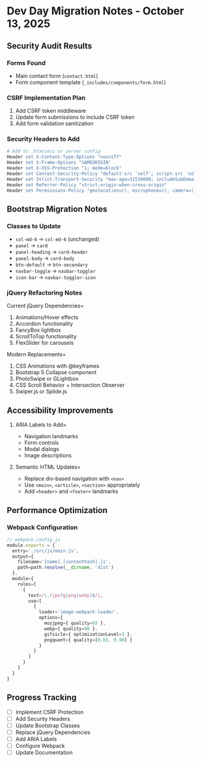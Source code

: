# Dev Day Migration Notes - October 13, 2025

## Security Audit Results

### Forms Found
- Main contact form (`contact.html`)
- Form component template (`_includes/components/form.html`)

### CSRF Implementation Plan
1. Add CSRF token middleware
2. Update form submissions to include CSRF token
3. Add form validation sanitization

### Security Headers to Add
```apache
# Add to .htaccess or server config
Header set X-Content-Type-Options "nosniff"
Header set X-Frame-Options "SAMEORIGIN"
Header set X-XSS-Protection "1; mode=block"
Header set Content-Security-Policy "default-src 'self'; script-src 'self' 'unsafe-inline' 'unsafe-eval' https=//www.google-analytics.com; style-src 'self' 'unsafe-inline'; img-src 'self' data=https=; font-src 'self' data=;"
Header set Strict-Transport-Security "max-age=31536000; includeSubDomains"
Header set Referrer-Policy "strict-origin-when-cross-origin"
Header set Permissions-Policy "geolocation=(), microphone=(), camera=()"
```

## Bootstrap Migration Notes

### Classes to Update
- `col-md-6` → `col-md-6` (unchanged)
- `panel` → `card`
- `panel-heading` → `card-header`
- `panel-body` → `card-body`
- `btn-default` → `btn-secondary`
- `navbar-toggle` → `navbar-toggler`
- `icon-bar` → `navbar-toggler-icon`

### jQuery Refactoring Notes

Current jQuery Dependencies=
1. Animations/Hover effects
2. Accordion functionality
3. FancyBox lightbox
4. ScrollToTop functionality
5. FlexSlider for carousels

Modern Replacements=
1. CSS Animations with @keyframes
2. Bootstrap 5 Collapse component
3. PhotoSwipe or GLightbox
4. CSS Scroll Behavior + Intersection Observer
5. Swiper.js or Splide.js

## Accessibility Improvements

1. ARIA Labels to Add=
   - Navigation landmarks
   - Form controls
   - Modal dialogs
   - Image descriptions

2. Semantic HTML Updates=
   - Replace div-based navigation with `<nav>`
   - Use `<main>`, `<article>`, `<section>` appropriately
   - Add `<header>` and `<footer>` landmarks

## Performance Optimization

### Webpack Configuration
```javascript
// webpack.config.js
module.exports = {
  entry='./src/js/main.js',
  output={
    filename='[name].[contenthash].js',
    path=path.resolve(__dirname, 'dist')
  },
  module={
    rules=[
      {
        test=/\.(jpe?g|png|webp)$/i,
        use=[
          {
            loader='image-webpack-loader',
            options={
              mozjpeg={ quality=65 },
              webp={ quality=80 },
              gifsicle={ optimizationLevel=3 },
              pngquant={ quality=[0.65, 0.90] }
            }
          }
        ]
      }
    ]
  }
}
```

## Progress Tracking

- [ ] Implement CSRF Protection
- [ ] Add Security Headers
- [ ] Update Bootstrap Classes
- [ ] Replace jQuery Dependencies
- [ ] Add ARIA Labels
- [ ] Configure Webpack
- [ ] Update Documentation
